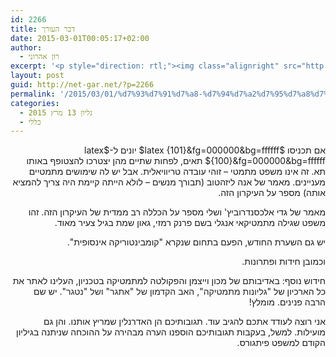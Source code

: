 ```yaml
---
id: 2266
title: דבר העורך
date: 2015-03-01T00:05:17+02:00
author:
  - רון אהרוני
excerpt: '<p style="direction: rtl;"><img class="alignright" src="http://net-gar.net/wp-content/uploads/2014/01/orech.jpg" alt="רון אהרוני,הפקולטה למתמטיקה, הטכניון" width="81" height="81" />עקרון שובך היונים הוא עובדה פשוטה - לא יותר מאשר הגדרה. במאמר של אנה ליזהטוב נלמד איך אפשר להפיק מרעיון כל כך פשוט הוכחות יפות. כמו כן נלמד על הכללה רב ממדית של הרעיון הזה, ונפגוש השערה מקומבינטוריקה אינסופית. כרגיל, חידות, רמזים ופתרונות לחידות ישנות. וגם חידוש ישן: "גיליונות למתמטיקה" הוותיקים, סרוקים. המשיכו להגיב! בברכת קריאה נעימה.</p>'
layout: post
guid: http://net-gar.net/?p=2266
permalink: '/2015/03/01/%d7%93%d7%91%d7%a8-%d7%94%d7%a2%d7%95%d7%a8%d7%9a-13/'
categories:
  - גליון 13 מרץ 2015
  - כללי
---
```

<p style="direction: rtl;">
  אם תכניסו $latex {101}&fg=000000&bg=ffffff$ יונים ל-$latex {100}&fg=000000&bg=ffffff$ תאים, לפחות שתיים מהן יצטרכו להצטופף באותו תא. זה אינו משפט מתמטי &#8211; זוהי עובדה טריוויאלית. אבל יש לה שימושים מתמטיים מעניינים. מאמר של אנה ליזהטוב (תבורך מנשים &#8211; לולא הייתה קיימת היה צריך להמציא אותה) מספר על העיקרון הזה.
</p>

<p style="direction: rtl;">
  מאמר של גדי אלכסנדרוביץ' ושלי מספר על הכללה רב ממדית של העיקרון הזה. זהו משפט שגילה מתמטיקאי אנגלי בשם פרנק רמזי, גאון שמת בגיל צעיר מאוד.
</p>

<p style="direction: rtl;">
  יש גם השערת החודש, הפעם בתחום שנקרא "קומבינטוריקה אינסופית".
</p>

<p style="direction: rtl;">
  וכמובן חידות ופתרונות.
</p>

<p style="direction: rtl;">
  חידוש נוסף: באדיבותם של מכון וייצמן והפקולטה למתמטיקה בטכניון, העלינו לאתר את כל הארכיון של <span style="color: #222222;">"גליונות מתמטיקה", האב הקדמון של "אתגר" ושל "נטגר"</span>. יש שם הרבה פנינים. מומלץ!
</p>

<p style="direction: rtl;">
  אני רוצה לעודד אתכם להגיב עוד. תגובותיכם הן האדרנלין שמריץ אותנו. והן גם מועילות. למשל, בעקבות תגובותיכם הוספנו הערה מבהירה על ההוכחה שניתנה בגיליון הקודם למשפט פיתגורס.
</p>